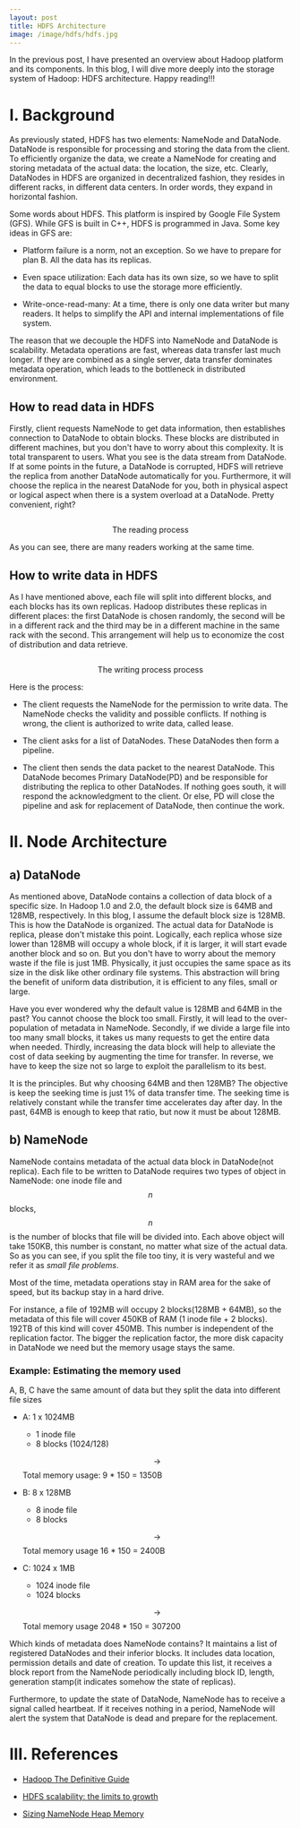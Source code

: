 ```yaml
---
layout: post
title: HDFS Architecture
image: /image/hdfs/hdfs.jpg
---
```


In the previous post, I have presented an overview about Hadoop platform and its components. In this blog, I will dive 
more deeply into the storage system of Hadoop: HDFS architecture. Happy reading!!!

# I. Background

As previously stated, HDFS has two elements: NameNode and DataNode. DataNode is responsible for processing and storing 
the data from the client. To efficiently organize the data, we create a NameNode for creating and storing metadata of 
the actual data: the location, the size, etc. Clearly, DataNodes in HDFS are organized in decentralized fashion, they 
resides in different racks, in different data centers. In order words, they expand in horizontal fashion.

Some words about HDFS. This platform is inspired by Google File System (GFS). While GFS is built in C++, HDFS is 
programmed in Java. Some key ideas in GFS are:

- Platform failure is a norm, not an exception. So we have to prepare for plan B. All the data has its replicas.

- Even space utilization: Each data has its own size, so we have to split the data to equal blocks to use the storage 
more efficiently.

- Write-once-read-many: At a time, there is only one data writer but many readers. It helps to simplify the API and 
internal implementations of file system.

The reason that we decouple the HDFS into NameNode and DataNode is scalability. Metadata operations are fast, whereas 
data transfer last much longer. If they are combined as a single server, data transfer dominates metadata operation, 
which leads to the bottleneck in distributed environment.

## How to read data in HDFS

Firstly, client requests NameNode to get data information, then establishes connection to DataNode to obtain blocks. 
These blocks are distributed in different machines, but you don't have to worry about this complexity. It is total 
transparent to users. What you see is the data stream from DataNode. If at some points in the future, a DataNode is 
corrupted, HDFS will retrieve the replica from another DataNode automatically for you. Furthermore, it will choose the 
replica in the nearest DataNode for you, both in physical aspect or logical aspect when there is a system overload at a 
DataNode. Pretty convenient, right?

<p align="center">
 <img src="/image/hdfs/hdfs-data-flow-read.png" alt="" align="middle">
 <div align="center"> The reading process</div>
</p>

As you can see, there are many readers working at the same time.

## How to write data in HDFS

As I have mentioned above, each file will split into different blocks, and each blocks has its own replicas. Hadoop 
distributes these replicas in different places: the first DataNode is chosen randomly, the second will be in a different 
rack and the third may be in a different machine in the same rack with the second. This arrangement will help us to 
economize the cost of distribution and data retrieve.

<p align="center">
 <img src="/image/hdfs/HDFS_Client_Write_File.png" alt="" align="middle">
 <div align="center"> The writing process process</div>
</p>

Here is the process:

- The client requests the NameNode for the permission to write data. The NameNode checks the validity and possible 
conflicts. If nothing is wrong, the client is authorized to write data, called lease.

- The client asks for a list of DataNodes. These DataNodes then form a pipeline.

- The client then sends the data packet to the nearest DataNode. This DataNode becomes Primary DataNode(PD) and be 
responsible for distributing the replica to other DataNodes. If nothing goes south, it will respond the acknowledgment 
to the client. Or else, PD will close the pipeline and ask for replacement of DataNode, then continue the work.

# II. Node Architecture

## a) DataNode

As mentioned above, DataNode contains a collection of data block of a specific size. In Hadoop 1.0 and 2.0, the default 
block size is 64MB and 128MB, respectively. In this blog, I assume the default block size is 128MB. This is how the 
DataNode is organized. The actual data for DataNode is replica, please don't mistake this point. Logically, each replica 
whose size lower than 128MB will occupy a whole block, if it is larger, it will start evade another block and so on. But 
you don't have to worry about the memory waste if the file is just 1MB. Physically, it just occupies the same space as 
its size in the disk like other ordinary file systems. This abstraction will bring the benefit of uniform data 
distribution, it is efficient to any files, small or large.

Have you ever wondered why the default value is 128MB and 64MB in the past? You cannot choose the block too small. 
Firstly, it will lead to the over-population of metadata in NameNode. Secondly, if we divide a large file into too many 
small blocks, it takes us many requests to get the entire data when needed. Thirdly, increasing the data block will help 
to alleviate the cost of data seeking by augmenting the time for transfer. In reverse, we have to keep the size not so 
large to exploit the parallelism to its best.

It is the principles. But why choosing 64MB and then 128MB? The objective is keep the seeking time is just 1% of data 
transfer time. The seeking time is relatively constant while the transfer time accelerates day after day. In the past, 
64MB is enough to keep that ratio, but now it must be about 128MB.

## b) NameNode

NameNode contains metadata of the actual data block in DataNode(not replica). Each file to be written to DataNode 
requires two types of object in NameNode: one inode file and $$n$$ blocks, $$n$$ is the number of blocks that file will 
be divided into. Each above object will take 150KB, this number is constant, no matter what size of the actual data. So 
as you can see, if you split the file too tiny, it is very wasteful and we refer it as _small file problems_.

Most of the time, metadata operations stay in RAM area for the sake of speed, but its backup stay in a hard drive.

For instance, a file of 192MB will occupy 2 blocks(128MB + 64MB), so the metadata of this file will cover 450KB of RAM 
(1 inode file + 2 blocks). 192TB of this kind will cover 450MB. This number is independent of the replication factor. 
The bigger the replication factor, the more disk capacity in DataNode we need but the memory usage stays the same.

### Example: Estimating the memory used

A, B, C have the same amount of data but they split the data into different file sizes

- A: 1 x 1024MB

  - 1 inode file
  - 8 blocks (1024/128)

  $$\rightarrow$$ Total memory usage: 9 * 150 = 1350B

- B: 8 x 128MB

  - 8 inode file
  - 8 blocks

  $$\rightarrow$$ Total memory usage 16 * 150 = 2400B

- C: 1024 x 1MB

  - 1024 inode file
  - 1024 blocks

  $$\rightarrow$$ Total memory usage 2048 * 150 = 307200

Which kinds of metadata does NameNode contains? It maintains a list of registered DataNodes and their inferior blocks. 
It includes data location, permission details and date of creation. To update this list, it receives a block report from 
the NameNode periodically including block ID, length, generation stamp(it indicates somehow the state of replicas).

Furthermore, to update the state of DataNode, NameNode has to receive a signal called heartbeat. If it receives nothing 
in a period, NameNode will alert the system that DataNode is dead and prepare for the replacement.

# III. References

- [Hadoop The Definitive Guide](http://barbie.uta.edu/~jli/Resources/MapReduce&Hadoop/Hadoop%20The%20Definitive%20Guide.pdf)

- [HDFS scalability: the limits to growth](http://c59951.r51.cf2.rackcdn.com/5424-1908-shvachko.pdf)

- [Sizing NameNode Heap Memory](https://www.cloudera.com/documentation/enterprise/5-10-x/topics/admin_nn_memory_config.html)